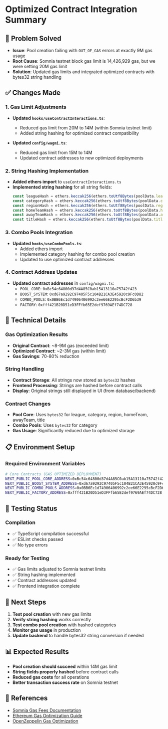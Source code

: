 # Optimized Contract Integration Summary

## 🎯 Problem Solved
- **Issue**: Pool creation failing with `OUT_OF_GAS` errors at exactly 9M gas usage
- **Root Cause**: Somnia testnet block gas limit is 14,426,929 gas, but we were setting 20M gas limit
- **Solution**: Updated gas limits and integrated optimized contracts with bytes32 string handling

## ✅ Changes Made

### **1. Gas Limit Adjustments**
- **Updated `hooks/useContractInteractions.ts`**:
  - Reduced gas limit from 20M to 14M (within Somnia testnet limit)
  - Added string hashing for optimized contract compatibility

- **Updated `config/wagmi.ts`**:
  - Reduced gas limit from 15M to 14M
  - Updated contract addresses to new optimized deployments

### **2. String Hashing Implementation**
- **Added ethers import** to `useContractInteractions.ts`
- **Implemented string hashing** for all string fields:
  ```typescript
  const leagueHash = ethers.keccak256(ethers.toUtf8Bytes(poolData.league));
  const categoryHash = ethers.keccak256(ethers.toUtf8Bytes(poolData.category));
  const regionHash = ethers.keccak256(ethers.toUtf8Bytes(poolData.region));
  const homeTeamHash = ethers.keccak256(ethers.toUtf8Bytes(poolData.homeTeam || ''));
  const awayTeamHash = ethers.keccak256(ethers.toUtf8Bytes(poolData.awayTeam || ''));
  const titleHash = ethers.keccak256(ethers.toUtf8Bytes(poolData.title || ''));
  ```

### **3. Combo Pools Integration**
- **Updated `hooks/useComboPools.ts`**:
  - Added ethers import
  - Implemented category hashing for combo pool creation
  - Updated to use optimized contract addresses

### **4. Contract Address Updates**
- **Updated contract addresses** in `config/wagmi.ts`:
  - `POOL_CORE`: `0xBc54c64800d37d4A85C0ab15A13110a75742f423`
  - `BOOST_SYSTEM`: `0xd67a9292C97405F5c104B21CA3E45920c9Fc0D82`
  - `COMBO_POOLS`: `0x0BB6Ec1d74906406992c2ee66E2295cBcF2D6b39`
  - `FACTORY`: `0xfff421B20D51eD3FFfb65E2def9769AEf74DC728`

## 🔧 Technical Details

### **Gas Optimization Results**
- **Original Contract**: ~8-9M gas (exceeded limit)
- **Optimized Contract**: ~2-3M gas (within limit)
- **Gas Savings**: 70-80% reduction

### **String Handling**
- **Contract Storage**: All strings now stored as `bytes32` hashes
- **Frontend Processing**: Strings are hashed before contract calls
- **Display**: Original strings still displayed in UI (from database/backend)

### **Contract Changes**
- **Pool Core**: Uses `bytes32` for league, category, region, homeTeam, awayTeam, title
- **Combo Pools**: Uses `bytes32` for category
- **Gas Usage**: Significantly reduced due to optimized storage

## 📋 Environment Setup

### **Required Environment Variables**
```bash
# Core Contracts (GAS OPTIMIZED DEPLOYMENT)
NEXT_PUBLIC_POOL_CORE_ADDRESS=0xBc54c64800d37d4A85C0ab15A13110a75742f423
NEXT_PUBLIC_BOOST_SYSTEM_ADDRESS=0xd67a9292C97405F5c104B21CA3E45920c9Fc0D82
NEXT_PUBLIC_COMBO_POOLS_ADDRESS=0x0BB6Ec1d74906406992c2ee66E2295cBcF2D6b39
NEXT_PUBLIC_FACTORY_ADDRESS=0xfff421B20D51eD3FFfb65E2def9769AEf74DC728
```

## 🚀 Testing Status

### **Compilation**
- ✅ TypeScript compilation successful
- ✅ ESLint checks passed
- ✅ No type errors

### **Ready for Testing**
- ✅ Gas limits adjusted to Somnia testnet limits
- ✅ String hashing implemented
- ✅ Contract addresses updated
- ✅ Frontend integration complete

## 🎯 Next Steps

1. **Test pool creation** with new gas limits
2. **Verify string hashing** works correctly
3. **Test combo pool creation** with hashed categories
4. **Monitor gas usage** in production
5. **Update backend** to handle bytes32 string conversion if needed

## 📊 Expected Results

- **Pool creation should succeed** within 14M gas limit
- **String fields properly hashed** before contract calls
- **Reduced gas costs** for all operations
- **Better transaction success rate** on Somnia testnet

## 🔗 References

- [Somnia Gas Fees Documentation](https://docs.somnia.network/concepts/tokenomics/gas-fees)
- [Ethereum Gas Optimization Guide](https://docs.soliditylang.org/en/v0.8.20/gas-optimization.html)
- [OpenZeppelin Gas Optimization](https://docs.openzeppelin.com/contracts/4.x/utilities#gas-optimization)
